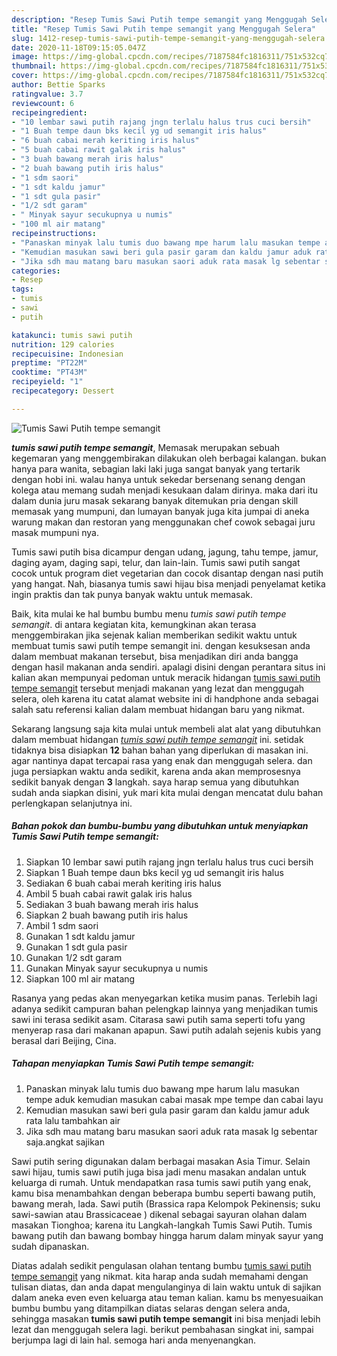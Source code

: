 ```yaml
---
description: "Resep Tumis Sawi Putih tempe semangit yang Menggugah Selera"
title: "Resep Tumis Sawi Putih tempe semangit yang Menggugah Selera"
slug: 1412-resep-tumis-sawi-putih-tempe-semangit-yang-menggugah-selera
date: 2020-11-18T09:15:05.047Z
image: https://img-global.cpcdn.com/recipes/7187584fc1816311/751x532cq70/tumis-sawi-putih-tempe-semangit-foto-resep-utama.jpg
thumbnail: https://img-global.cpcdn.com/recipes/7187584fc1816311/751x532cq70/tumis-sawi-putih-tempe-semangit-foto-resep-utama.jpg
cover: https://img-global.cpcdn.com/recipes/7187584fc1816311/751x532cq70/tumis-sawi-putih-tempe-semangit-foto-resep-utama.jpg
author: Bettie Sparks
ratingvalue: 3.7
reviewcount: 6
recipeingredient:
- "10 lembar sawi putih rajang jngn terlalu halus trus cuci bersih"
- "1 Buah tempe daun bks kecil yg ud semangit iris halus"
- "6 buah cabai merah keriting iris halus"
- "5 buah cabai rawit galak iris halus"
- "3 buah bawang merah iris halus"
- "2 buah bawang putih iris halus"
- "1 sdm saori"
- "1 sdt kaldu jamur"
- "1 sdt gula pasir"
- "1/2 sdt garam"
- " Minyak sayur secukupnya u numis"
- "100 ml air matang"
recipeinstructions:
- "Panaskan minyak lalu tumis duo bawang mpe harum lalu masukan tempe aduk kemudian masukan cabai masak mpe tempe dan cabai layu"
- "Kemudian masukan sawi beri gula pasir garam dan kaldu jamur aduk rata lalu tambahkan air"
- "Jika sdh mau matang baru masukan saori aduk rata masak lg sebentar saja.angkat sajikan"
categories:
- Resep
tags:
- tumis
- sawi
- putih

katakunci: tumis sawi putih 
nutrition: 129 calories
recipecuisine: Indonesian
preptime: "PT22M"
cooktime: "PT43M"
recipeyield: "1"
recipecategory: Dessert

---
```



![Tumis Sawi Putih tempe semangit](https://img-global.cpcdn.com/recipes/7187584fc1816311/751x532cq70/tumis-sawi-putih-tempe-semangit-foto-resep-utama.jpg)

<b><i>tumis sawi putih tempe semangit</i></b>, Memasak merupakan sebuah kegemaran yang menggembirakan dilakukan oleh berbagai kalangan. bukan hanya para wanita, sebagian laki laki juga sangat banyak yang tertarik dengan hobi ini. walau hanya untuk sekedar bersenang senang dengan kolega atau memang sudah menjadi kesukaan dalam dirinya. maka dari itu dalam dunia juru masak sekarang banyak ditemukan pria dengan skill memasak yang mumpuni, dan lumayan banyak juga kita jumpai di aneka warung makan dan restoran yang menggunakan chef cowok sebagai juru masak mumpuni nya.

Tumis sawi putih bisa dicampur dengan udang, jagung, tahu tempe, jamur, daging ayam, daging sapi, telur, dan lain-lain. Tumis sawi putih sangat cocok untuk program diet vegetarian dan cocok disantap dengan nasi putih yang hangat. Nah, biasanya tumis sawi hijau bisa menjadi penyelamat ketika ingin praktis dan tak punya banyak waktu untuk memasak.

Baik, kita mulai ke hal bumbu bumbu menu <i>tumis sawi putih tempe semangit</i>. di antara kegiatan kita, kemungkinan akan terasa menggembirakan jika sejenak kalian memberikan sedikit waktu untuk membuat tumis sawi putih tempe semangit ini. dengan kesuksesan anda dalam membuat makanan tersebut, bisa menjadikan diri anda bangga dengan hasil makanan anda sendiri. apalagi disini dengan perantara situs ini kalian akan mempunyai pedoman untuk meracik hidangan <u>tumis sawi putih tempe semangit</u> tersebut menjadi makanan yang lezat dan menggugah selera, oleh karena itu catat alamat website ini di handphone anda sebagai salah satu referensi kalian dalam membuat hidangan baru yang nikmat.


Sekarang langsung saja kita mulai untuk membeli alat alat yang dibutuhkan dalam membuat hidangan <u><i>tumis sawi putih tempe semangit</i></u> ini. setidak tidaknya bisa disiapkan <b>12</b> bahan bahan yang diperlukan di masakan ini. agar nantinya dapat tercapai rasa yang enak dan menggugah selera. dan juga persiapkan waktu anda sedikit, karena anda akan memprosesnya sedikit banyak dengan <b>3</b> langkah. saya harap semua yang dibutuhkan sudah anda siapkan disini, yuk mari kita mulai dengan mencatat dulu bahan perlengkapan selanjutnya ini.

<!--inarticleads1-->

##### Bahan pokok dan bumbu-bumbu yang dibutuhkan untuk menyiapkan Tumis Sawi Putih tempe semangit:

1. Siapkan 10 lembar sawi putih rajang jngn terlalu halus trus cuci bersih
1. Siapkan 1 Buah tempe daun bks kecil yg ud semangit iris halus
1. Sediakan 6 buah cabai merah keriting iris halus
1. Ambil 5 buah cabai rawit galak iris halus
1. Sediakan 3 buah bawang merah iris halus
1. Siapkan 2 buah bawang putih iris halus
1. Ambil 1 sdm saori
1. Gunakan 1 sdt kaldu jamur
1. Gunakan 1 sdt gula pasir
1. Gunakan 1/2 sdt garam
1. Gunakan  Minyak sayur secukupnya u numis
1. Siapkan 100 ml air matang


Rasanya yang pedas akan menyegarkan ketika musim panas. Terlebih lagi adanya sedikit campuran bahan pelengkap lainnya yang menjadikan tumis sawi ini terasa sedikit asam. Citarasa sawi putih sama seperti tofu yang menyerap rasa dari makanan apapun. Sawi putih adalah sejenis kubis yang berasal dari Beijing, Cina. 

<!--inarticleads2-->

##### Tahapan menyiapkan Tumis Sawi Putih tempe semangit:

1. Panaskan minyak lalu tumis duo bawang mpe harum lalu masukan tempe aduk kemudian masukan cabai masak mpe tempe dan cabai layu
1. Kemudian masukan sawi beri gula pasir garam dan kaldu jamur aduk rata lalu tambahkan air
1. Jika sdh mau matang baru masukan saori aduk rata masak lg sebentar saja.angkat sajikan


Sawi putih sering digunakan dalam berbagai masakan Asia Timur. Selain sawi hijau, tumis sawi putih juga bisa jadi menu masakan andalan untuk keluarga di rumah. Untuk mendapatkan rasa tumis sawi putih yang enak, kamu bisa menambahkan dengan beberapa bumbu seperti bawang putih, bawang merah, lada. Sawi putih (Brassica rapa Kelompok Pekinensis; suku sawi-sawian atau Brassicaceae ) dikenal sebagai sayuran olahan dalam masakan Tionghoa; karena itu Langkah-langkah Tumis Sawi Putih. Tumis bawang putih dan bawang bombay hingga harum dalam minyak sayur yang sudah dipanaskan. 

Diatas adalah sedikit pengulasan olahan tentang bumbu <u>tumis sawi putih tempe semangit</u> yang nikmat. kita harap anda sudah memahami dengan tulisan diatas, dan anda dapat mengulanginya di lain waktu untuk di sajikan dalam aneka even even keluarga atau teman kalian. kamu bs menyesuaikan bumbu bumbu yang ditampilkan diatas selaras dengan selera anda, sehingga masakan <b>tumis sawi putih tempe semangit</b> ini bisa menjadi lebih lezat dan menggugah selera lagi. berikut pembahasan singkat ini, sampai berjumpa lagi di lain hal. semoga hari anda menyenangkan.
